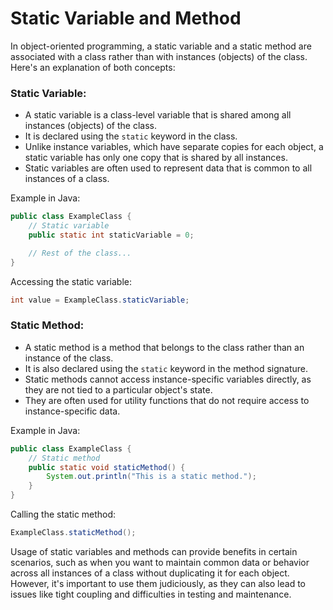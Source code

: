 # Static Variable and Method

In object-oriented programming, a static variable and a static method are associated with a class rather than with instances (objects) of the class. Here's an explanation of both concepts:

### Static Variable:
 - A static variable is a class-level variable that is shared among all instances (objects) of the class.
 - It is declared using the `static` keyword in the class.
 - Unlike instance variables, which have separate copies for each object, a static variable has only one copy that is shared by all instances.
 - Static variables are often used to represent data that is common to all instances of a class.

Example in Java:

```java
public class ExampleClass {
    // Static variable
    public static int staticVariable = 0;

    // Rest of the class...
}
```

Accessing the static variable:

```java
int value = ExampleClass.staticVariable;
```

### Static Method:

- A static method is a method that belongs to the class rather than an instance of the class.
- It is also declared using the `static` keyword in the method signature.
- Static methods cannot access instance-specific variables directly, as they are not tied to a particular object's state.
- They are often used for utility functions that do not require access to instance-specific data.

Example in Java:

```java
public class ExampleClass {
    // Static method
    public static void staticMethod() {
        System.out.println("This is a static method.");
    }
}
```

Calling the static method:

```java
ExampleClass.staticMethod();
```

Usage of static variables and methods can provide benefits in certain scenarios, such as when you want to maintain common data or behavior across all instances of a class without duplicating it for each object. However, it's important to use them judiciously, as they can also lead to issues like tight coupling and difficulties in testing and maintenance.